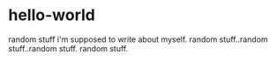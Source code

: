 # hello-world
random stuff i'm supposed to write about myself.
random stuff..random stuff..random stuff.
random stuff.
